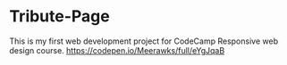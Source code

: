 # Tribute-Page

This is my first web development project for CodeCamp Responsive web design course.
https://codepen.io/Meerawks/full/eYgJqaB

